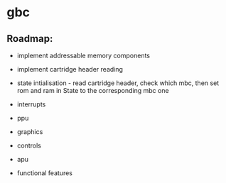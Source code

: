 # gbc


## Roadmap:

 - implement addressable memory components

 - implement cartridge header reading

 - state intialisation - read cartridge header, check which mbc, then set rom and
   ram in State to the corresponding mbc one

 - interrupts

 - ppu

 - graphics

 - controls

 - apu

 - functional features
